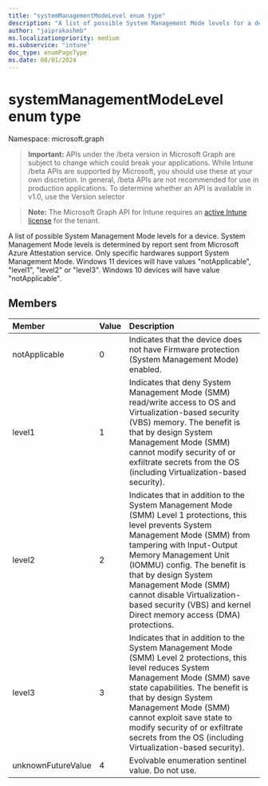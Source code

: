 ```yaml
---
title: "systemManagementModeLevel enum type"
description: "A list of possible System Management Mode levels for a device. System Management Mode levels is determined by report sent from Microsoft Azure Attestation service. Only specific hardwares support System Management Mode. Windows 11 devices will have values "notApplicable", "level1", "level2" or "level3". Windows 10 devices will have value "notApplicable"."
author: "jaiprakashmb"
ms.localizationpriority: medium
ms.subservice: "intune"
doc_type: enumPageType
ms.date: 08/01/2024
---
```


# systemManagementModeLevel enum type

Namespace: microsoft.graph

> **Important:** APIs under the /beta version in Microsoft Graph are subject to change which could break your applications. While Intune /beta APIs are supported by Microsoft, you should use these at your own discretion. In general, /beta APIs are not recommended for use in production applications. To determine whether an API is available in v1.0, use the Version selector

> **Note:** The Microsoft Graph API for Intune requires an [active Intune license](https://go.microsoft.com/fwlink/?linkid=839381) for the tenant.

A list of possible System Management Mode levels for a device. System Management Mode levels is determined by report sent from Microsoft Azure Attestation service. Only specific hardwares support System Management Mode. Windows 11 devices will have values "notApplicable", "level1", "level2" or "level3". Windows 10 devices will have value "notApplicable".

## Members
|Member|Value|Description|
|:---|:---|:---|
|notApplicable|0|Indicates that the device does not have Firmware protection (System Management Mode) enabled.|
|level1|1|Indicates that deny System Management Mode (SMM) read/write access to OS and Virtualization-based security (VBS) memory. The benefit is that by design System Management Mode (SMM) cannot modify security of or exfiltrate secrets from the OS (including Virtualization-based security).|
|level2|2|Indicates that in addition to the System Management Mode (SMM) Level 1 protections, this level prevents System Management Mode (SMM) from tampering with Input-Output Memory Management Unit (IOMMU) config. The benefit is that by design System Management Mode (SMM) cannot disable Virtualization-based security (VBS) and kernel Direct memory access (DMA) protections.|
|level3|3|Indicates that in addition to the System Management Mode (SMM) Level 2 protections, this level reduces System Management Mode (SMM) save state capabilities. The benefit is that by design System Management Mode (SMM) cannot exploit save state to modify security of or exfiltrate secrets from the OS (including Virtualization-based security).|
|unknownFutureValue|4|Evolvable enumeration sentinel value. Do not use.|